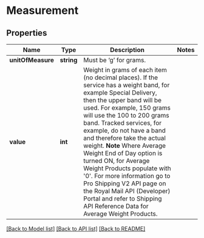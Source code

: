 # Measurement

## Properties
Name | Type | Description | Notes
------------ | ------------- | ------------- | -------------
**unitOfMeasure** | **string** | Must be ‘g’ for grams. | 
**value** | **int** | Weight in grams of each item (no decimal places). If the service has a weight band, for example Special Delivery, then the upper band will be used. For example, 150 grams will use the 100 to 200 grams band. Tracked services, for example, do not have a band and therefore take the actual weight. **Note** Where Average Weight End of Day option is turned ON, for Average Weight Products populate with &#39;0&#39;. For more information go to Pro Shipping V2 API page on the Royal Mail API (Developer) Portal and refer to Shipping API Reference Data for Average Weight Products. | 

[[Back to Model list]](../README.md#documentation-for-models) [[Back to API list]](../README.md#documentation-for-api-endpoints) [[Back to README]](../README.md)


